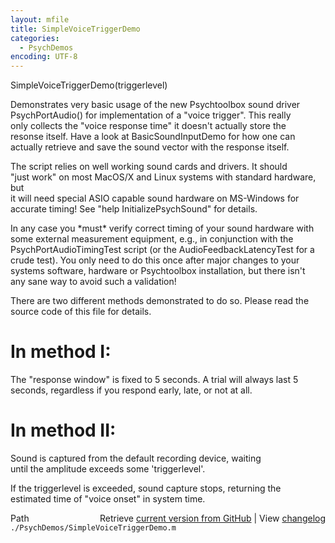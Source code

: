```yaml
---
layout: mfile
title: SimpleVoiceTriggerDemo
categories:
  - PsychDemos
encoding: UTF-8
---
```


SimpleVoiceTriggerDemo(triggerlevel)  

Demonstrates very basic usage of the new Psychtoolbox sound driver  
PsychPortAudio() for implementation of a "voice trigger". This really  
only collects the "voice response time" it doesn't actually store the  
resonse itself. Have a look at BasicSoundInputDemo for how one can  
actually retrieve and save the sound vector with the response itself.  

The script relies on well working sound cards and drivers. It should  
"just work" on most MacOS/X and Linux systems with standard hardware, but  
it will need special ASIO capable sound hardware on MS-Windows for  
accurate timing! See "help InitializePsychSound" for details.  

In any case you \*must\* verify correct timing of your sound hardware with  
some external measurement equipment, e.g., in conjunction with the  
PsychPortAudioTimingTest script (or the AudioFeedbackLatencyTest for a  
crude test). You only need to do this once after major changes to your  
systems software, hardware or Psychtoolbox installation, but there isn't  
any sane way to avoid such a validation!  

There are two different methods demonstrated to do so. Please read the  
source code of this file for details.  

# In method I:  

The "response window" is fixed to 5 seconds. A trial will always last 5  
seconds, regardless if you respond early, late, or not at all.  


# In method II:  

Sound is captured from the default recording device, waiting  
until the amplitude exceeds some 'triggerlevel'.  

If the triggerlevel is exceeded, sound capture stops, returning the  
estimated time of "voice onset" in system time.  



<div class="code_header" style="text-align:right;">
  <span style="float:left;">Path&nbsp;&nbsp;</span> <span class="counter">Retrieve <a href=
  "https://raw.github.com/Psychtoolbox-3/Psychtoolbox-3/beta/./PsychDemos/SimpleVoiceTriggerDemo.m">current version from GitHub</a> | View <a href=
  "https://github.com/Psychtoolbox-3/Psychtoolbox-3/commits/beta/./PsychDemos/SimpleVoiceTriggerDemo.m">changelog</a></span>
</div>
<div class="code">
  <code>./PsychDemos/SimpleVoiceTriggerDemo.m</code>
</div>
